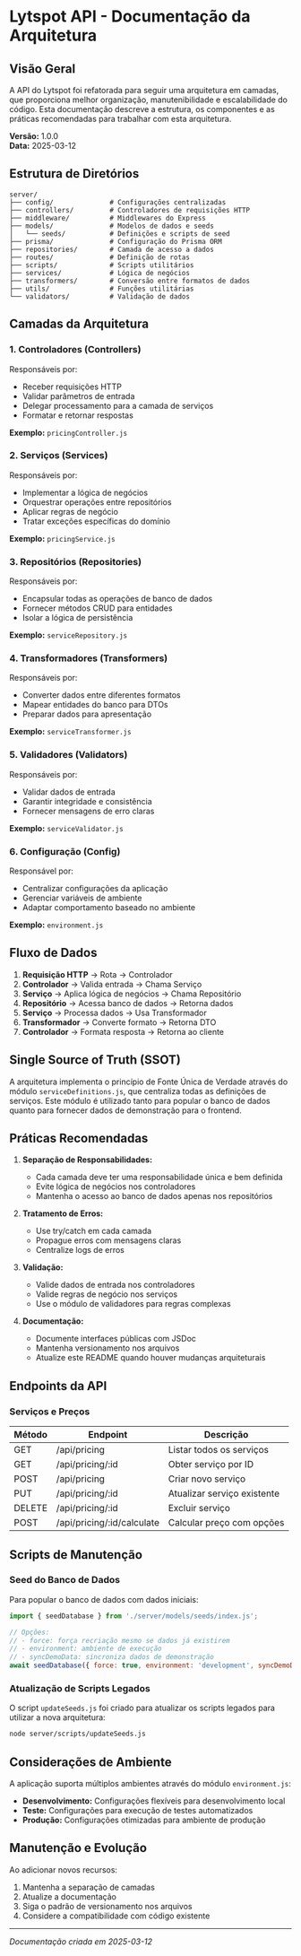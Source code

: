 # Lytspot API - Documentação da Arquitetura

## Visão Geral

A API do Lytspot foi refatorada para seguir uma arquitetura em camadas, que proporciona melhor organização, manutenibilidade e escalabilidade do código. Esta documentação descreve a estrutura, os componentes e as práticas recomendadas para trabalhar com esta arquitetura.

**Versão:** 1.0.0  
**Data:** 2025-03-12

## Estrutura de Diretórios

```
server/
├── config/              # Configurações centralizadas
├── controllers/         # Controladores de requisições HTTP
├── middleware/          # Middlewares do Express
├── models/              # Modelos de dados e seeds
│   └── seeds/           # Definições e scripts de seed
├── prisma/              # Configuração do Prisma ORM
├── repositories/        # Camada de acesso a dados
├── routes/              # Definição de rotas
├── scripts/             # Scripts utilitários
├── services/            # Lógica de negócios
├── transformers/        # Conversão entre formatos de dados
├── utils/               # Funções utilitárias
└── validators/          # Validação de dados
```

## Camadas da Arquitetura

### 1. Controladores (Controllers)

Responsáveis por:
- Receber requisições HTTP
- Validar parâmetros de entrada
- Delegar processamento para a camada de serviços
- Formatar e retornar respostas

**Exemplo:** `pricingController.js`

### 2. Serviços (Services)

Responsáveis por:
- Implementar a lógica de negócios
- Orquestrar operações entre repositórios
- Aplicar regras de negócio
- Tratar exceções específicas do domínio

**Exemplo:** `pricingService.js`

### 3. Repositórios (Repositories)

Responsáveis por:
- Encapsular todas as operações de banco de dados
- Fornecer métodos CRUD para entidades
- Isolar a lógica de persistência

**Exemplo:** `serviceRepository.js`

### 4. Transformadores (Transformers)

Responsáveis por:
- Converter dados entre diferentes formatos
- Mapear entidades do banco para DTOs
- Preparar dados para apresentação

**Exemplo:** `serviceTransformer.js`

### 5. Validadores (Validators)

Responsáveis por:
- Validar dados de entrada
- Garantir integridade e consistência
- Fornecer mensagens de erro claras

**Exemplo:** `serviceValidator.js`

### 6. Configuração (Config)

Responsável por:
- Centralizar configurações da aplicação
- Gerenciar variáveis de ambiente
- Adaptar comportamento baseado no ambiente

**Exemplo:** `environment.js`

## Fluxo de Dados

1. **Requisição HTTP** → Rota → Controlador
2. **Controlador** → Valida entrada → Chama Serviço
3. **Serviço** → Aplica lógica de negócios → Chama Repositório
4. **Repositório** → Acessa banco de dados → Retorna dados
5. **Serviço** → Processa dados → Usa Transformador
6. **Transformador** → Converte formato → Retorna DTO
7. **Controlador** → Formata resposta → Retorna ao cliente

## Single Source of Truth (SSOT)

A arquitetura implementa o princípio de Fonte Única de Verdade através do módulo `serviceDefinitions.js`, que centraliza todas as definições de serviços. Este módulo é utilizado tanto para popular o banco de dados quanto para fornecer dados de demonstração para o frontend.

## Práticas Recomendadas

1. **Separação de Responsabilidades:**
   - Cada camada deve ter uma responsabilidade única e bem definida
   - Evite lógica de negócios nos controladores
   - Mantenha o acesso ao banco de dados apenas nos repositórios

2. **Tratamento de Erros:**
   - Use try/catch em cada camada
   - Propague erros com mensagens claras
   - Centralize logs de erros

3. **Validação:**
   - Valide dados de entrada nos controladores
   - Valide regras de negócio nos serviços
   - Use o módulo de validadores para regras complexas

4. **Documentação:**
   - Documente interfaces públicas com JSDoc
   - Mantenha versionamento nos arquivos
   - Atualize este README quando houver mudanças arquiteturais

## Endpoints da API

### Serviços e Preços

| Método | Endpoint | Descrição |
|--------|----------|-----------|
| GET | /api/pricing | Listar todos os serviços |
| GET | /api/pricing/:id | Obter serviço por ID |
| POST | /api/pricing | Criar novo serviço |
| PUT | /api/pricing/:id | Atualizar serviço existente |
| DELETE | /api/pricing/:id | Excluir serviço |
| POST | /api/pricing/:id/calculate | Calcular preço com opções |

## Scripts de Manutenção

### Seed do Banco de Dados

Para popular o banco de dados com dados iniciais:

```javascript
import { seedDatabase } from './server/models/seeds/index.js';

// Opções:
// - force: força recriação mesmo se dados já existirem
// - environment: ambiente de execução
// - syncDemoData: sincroniza dados de demonstração
await seedDatabase({ force: true, environment: 'development', syncDemoData: true });
```

### Atualização de Scripts Legados

O script `updateSeeds.js` foi criado para atualizar os scripts legados para utilizar a nova arquitetura:

```bash
node server/scripts/updateSeeds.js
```

## Considerações de Ambiente

A aplicação suporta múltiplos ambientes através do módulo `environment.js`:

- **Desenvolvimento:** Configurações flexíveis para desenvolvimento local
- **Teste:** Configurações para execução de testes automatizados
- **Produção:** Configurações otimizadas para ambiente de produção

## Manutenção e Evolução

Ao adicionar novos recursos:

1. Mantenha a separação de camadas
2. Atualize a documentação
3. Siga o padrão de versionamento nos arquivos
4. Considere a compatibilidade com código existente

---

*Documentação criada em 2025-03-12*
